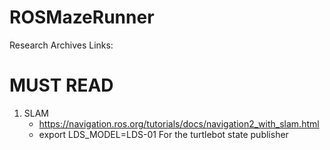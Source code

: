 # ROSMazeRunner


Research Archives Links:

# MUST READ
1. SLAM
   - https://navigation.ros.org/tutorials/docs/navigation2_with_slam.html
   - export LDS_MODEL=LDS-01 For the turtlebot state publisher

